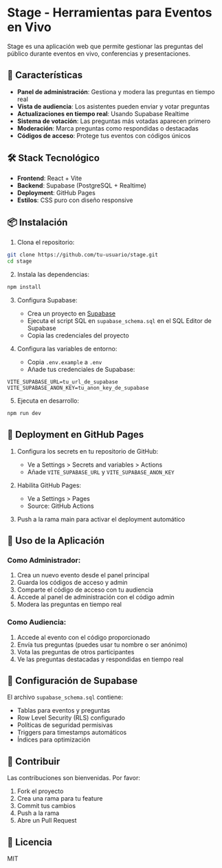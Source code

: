 # Stage - Herramientas para Eventos en Vivo

Stage es una aplicación web que permite gestionar las preguntas del público durante eventos en vivo, conferencias y presentaciones.

## 🚀 Características

- **Panel de administración**: Gestiona y modera las preguntas en tiempo real
- **Vista de audiencia**: Los asistentes pueden enviar y votar preguntas
- **Actualizaciones en tiempo real**: Usando Supabase Realtime
- **Sistema de votación**: Las preguntas más votadas aparecen primero
- **Moderación**: Marca preguntas como respondidas o destacadas
- **Códigos de acceso**: Protege tus eventos con códigos únicos

## 🛠️ Stack Tecnológico

- **Frontend**: React + Vite
- **Backend**: Supabase (PostgreSQL + Realtime)
- **Deployment**: GitHub Pages
- **Estilos**: CSS puro con diseño responsive

## 📦 Instalación

1. Clona el repositorio:
```bash
git clone https://github.com/tu-usuario/stage.git
cd stage
```

2. Instala las dependencias:
```bash
npm install
```

3. Configura Supabase:
   - Crea un proyecto en [Supabase](https://supabase.com)
   - Ejecuta el script SQL en `supabase_schema.sql` en el SQL Editor de Supabase
   - Copia las credenciales del proyecto

4. Configura las variables de entorno:
   - Copia `.env.example` a `.env`
   - Añade tus credenciales de Supabase:
```env
VITE_SUPABASE_URL=tu_url_de_supabase
VITE_SUPABASE_ANON_KEY=tu_anon_key_de_supabase
```

5. Ejecuta en desarrollo:
```bash
npm run dev
```

## 🚀 Deployment en GitHub Pages

1. Configura los secrets en tu repositorio de GitHub:
   - Ve a Settings > Secrets and variables > Actions
   - Añade `VITE_SUPABASE_URL` y `VITE_SUPABASE_ANON_KEY`

2. Habilita GitHub Pages:
   - Ve a Settings > Pages
   - Source: GitHub Actions

3. Push a la rama main para activar el deployment automático

## 📱 Uso de la Aplicación

### Como Administrador:
1. Crea un nuevo evento desde el panel principal
2. Guarda los códigos de acceso y admin
3. Comparte el código de acceso con tu audiencia
4. Accede al panel de administración con el código admin
5. Modera las preguntas en tiempo real

### Como Audiencia:
1. Accede al evento con el código proporcionado
2. Envía tus preguntas (puedes usar tu nombre o ser anónimo)
3. Vota las preguntas de otros participantes
4. Ve las preguntas destacadas y respondidas en tiempo real

## 🔐 Configuración de Supabase

El archivo `supabase_schema.sql` contiene:
- Tablas para eventos y preguntas
- Row Level Security (RLS) configurado
- Políticas de seguridad permisivas
- Triggers para timestamps automáticos
- Índices para optimización

## 🤝 Contribuir

Las contribuciones son bienvenidas. Por favor:
1. Fork el proyecto
2. Crea una rama para tu feature
3. Commit tus cambios
4. Push a la rama
5. Abre un Pull Request

## 📄 Licencia

MIT
